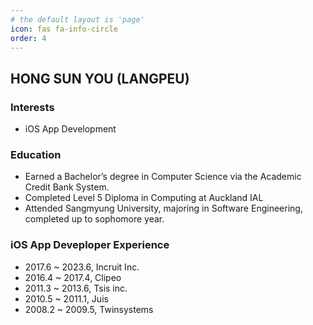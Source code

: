 ```yaml
---
# the default layout is 'page'
icon: fas fa-info-circle
order: 4
---
```


## HONG SUN YOU (LANGPEU)


### Interests
- iOS App Development


### Education
- Earned a Bachelor’s degree in Computer Science via the Academic Credit Bank System.
- Completed Level 5 Diploma in Computing at Auckland IAL
- Attended Sangmyung University, majoring in Software Engineering, completed up to sophomore year.

### iOS App Deveploper Experience
- 2017.6 ~ 2023.6, Incruit Inc.
- 2016.4 ~ 2017.4, Clipeo
- 2011.3 ~ 2013.6, Tsis inc.
- 2010.5 ~ 2011.1, Juis
- 2008.2 ~ 2009.5, Twinsystems
